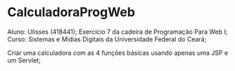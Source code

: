 # CalculadoraProgWeb

Aluno: Ulisses (418441);
Exercício 7 da cadeira de Programação Para Web I;
Curso: Sistemas e Mídias Digitais da Universidade Federal do Ceará;

Criar uma calculadora com as 4 funções básicas usando apenas uma JSP e um Servlet;
